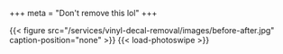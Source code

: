 +++
meta = "Don't remove this lol"
+++

{{< figure src="/services/vinyl-decal-removal/images/before-after.jpg" caption-position="none" >}} {{< load-photoswipe >}}
